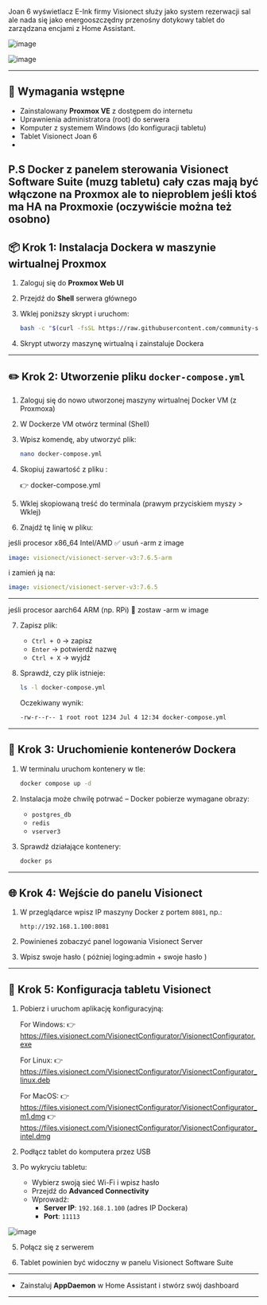 Joan 6 wyświetlacz E-Ink firmy Visionect służy jako system rezerwacji sal ale nada się jako energooszczędny przenośny dotykowy tablet do zarządzana encjami z Home Assistant.


![image](https://github.com/user-attachments/assets/054cda40-bb31-4192-9b8d-c88860b5e144)

![image](https://github.com/user-attachments/assets/440e108e-4ffa-497a-893c-9be2b7d67f02)


---

## 🧰 Wymagania wstępne

- Zainstalowany **Proxmox VE** z dostępem do internetu
- Uprawnienia administratora (root) do serwera
- Komputer z systemem Windows (do konfiguracji tabletu)
- Tablet Visionect Joan 6
- 
P.S Docker z panelem sterowania Visionect Software Suite (muzg tabletu) cały czas mają być włączone na Proxmox ale to nieproblem jeśli ktoś ma HA na Proxmoxie (oczywiście można też osobno)
---

## 📦 Krok 1: Instalacja Dockera w maszynie wirtualnej Proxmox

1. Zaloguj się do **Proxmox Web UI**
2. Przejdź do **Shell** serwera głównego 
3. Wklej poniższy skrypt i uruchom:

   ```bash
   bash -c "$(curl -fsSL https://raw.githubusercontent.com/community-scripts/ProxmoxVE/main/vm/docker-vm.sh)"
   ```

4. Skrypt utworzy maszynę wirtualną i zainstaluje Dockera

---

## ✏️ Krok 2: Utworzenie pliku `docker-compose.yml`

1. Zaloguj się do nowo utworzonej maszyny wirtualnej Docker VM (z Proxmoxa)

2. W Dockerze VM otwórz terminal (Shell) 

3. Wpisz komendę, aby utworzyć plik:

   ```bash
   nano docker-compose.yml
   ```

4. Skopiuj zawartość z pliku :  

    👉 docker-compose.yml

6. Wklej skopiowaną treść do terminala (prawym przyciskiem myszy > Wklej)

7. Znajdź tę linię w pliku:

jeśli procesor x86_64	Intel/AMD	✅ usuń -arm z image
   ```yaml
   image: visionect/visionect-server-v3:7.6.5-arm
   ```

   i zamień ją na:

   ```yaml
   image: visionect/visionect-server-v3:7.6.5
   ```
________________________________________________

jeśli procesor aarch64	ARM (np. RPi)	🔁 zostaw -arm w image

7. Zapisz plik:

   - `Ctrl + O` → zapisz  
   - `Enter` → potwierdź nazwę  
   - `Ctrl + X` → wyjdź

8. Sprawdź, czy plik istnieje:

   ```bash
   ls -l docker-compose.yml
   ```

   Oczekiwany wynik:

   ```bash
   -rw-r--r-- 1 root root 1234 Jul 4 12:34 docker-compose.yml
   ```

---

## 🚀 Krok 3: Uruchomienie kontenerów Dockera

1. W terminalu uruchom kontenery w tle:

   ```bash
   docker compose up -d
   ```

2. Instalacja może chwilę potrwać – Docker pobierze wymagane obrazy:
   - `postgres_db`
   - `redis`
   - `vserver3`

3. Sprawdź działające kontenery:

   ```bash
   docker ps
   ```

---

## 🌐 Krok 4: Wejście do panelu Visionect

1. W przeglądarce wpisz IP maszyny Docker z portem `8081`, np.:

   ```
   http://192.168.1.100:8081
   ```

2. Powinieneś zobaczyć panel logowania Visionect Server

3. Wpisz swoje hasło ( póżniej loging:admin + swoje hasło )

---

## 📲 Krok 5: Konfiguracja tabletu Visionect

1. Pobierz i uruchom aplikację konfiguracyjną:

   For Windows: 👉 https://files.visionect.com/VisionectConfigurator/VisionectConfigurator.exe 

   For Linux: 👉 https://files.visionect.com/VisionectConfigurator/VisionectConfigurator_linux.deb

   For MacOS: 👉 https://files.visionect.com/VisionectConfigurator/VisionectConfigurator_m1.dmg
   👉 https://files.visionect.com/VisionectConfigurator/VisionectConfigurator_intel.dmg

3. Podłącz tablet do komputera przez USB

4. Po wykryciu tabletu:
   - Wybierz swoją sieć Wi-Fi i wpisz hasło
   - Przejdź do **Advanced Connectivity**
   - Wprowadź:
     - **Server IP**: `192.168.1.100` (adres IP Dockera)
     - **Port**: `11113`

![image](https://github.com/user-attachments/assets/de30fd1e-9bd3-4f98-ab00-9a3b534f7332)


5. Połącz się z serwerem

6. Tablet powinien być widoczny w panelu Visionect Software Suite

---




- Zainstaluj **AppDaemon** w Home Assistant i stwórz swój dashboard

---

